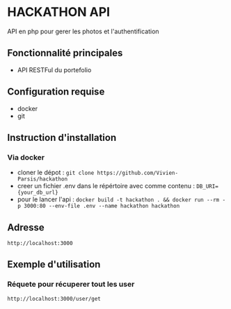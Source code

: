 # HACKATHON API
API en php pour gerer les photos et l'authentification

## Fonctionnalité principales
- API RESTFul du portefolio

## Configuration requise
- docker
- git

## Instruction d'installation

### Via docker 

- cloner le dépot : `git clone https://github.com/Vivien-Parsis/hackathon`
- creer un fichier .env dans le répértoire avec comme contenu : `DB_URI={your_db_url}`
- pour le lancer l'api : `docker build -t hackathon . && docker run --rm -p 3000:80 --env-file .env --name hackathon hackathon`

## Adresse

`http://localhost:3000`

## Exemple d'utilisation

### Réquete pour récuperer tout les user

`http://localhost:3000/user/get`